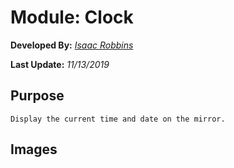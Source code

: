 # Module: Clock

**Developed By:** *[Isaac Robbins](https://github.com/MeAwesome)*

**Last Update:** *11/13/2019*

## Purpose

`Display the current time and date on the mirror.`

## Images
